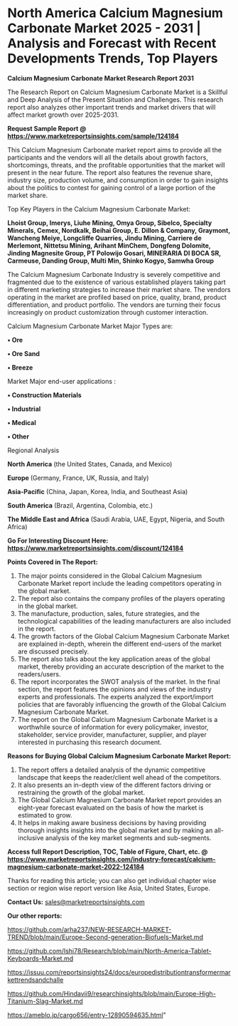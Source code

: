 # North America Calcium Magnesium Carbonate Market 2025 - 2031 | Analysis and Forecast with Recent Developments Trends, Top Players

<strong>Calcium Magnesium Carbonate Market Research Report 2031</strong>

The Research Report on Calcium Magnesium Carbonate Market is a Skillful and Deep Analysis of the Present Situation and Challenges. This research report also analyzes other important trends and market drivers that will affect market growth over 2025-2031.

<strong>Request Sample Report @ <a href=https://www.marketreportsinsights.com/sample/124184>https://www.marketreportsinsights.com/sample/124184</a></strong>

This Calcium Magnesium Carbonate market report aims to provide all the participants and the vendors will all the details about growth factors, shortcomings, threats, and the profitable opportunities that the market will present in the near future. The report also features the revenue share, industry size, production volume, and consumption in order to gain insights about the politics to contest for gaining control of a large portion of the market share.

Top Key Players in the Calcium Magnesium Carbonate Market:

<strong>Lhoist Group, Imerys, Liuhe Mining, Omya Group, Sibelco, Specialty Minerals, Cemex, Nordkalk, Beihai Group, E. Dillon & Company, Graymont, Wancheng Meiye, Longcliffe Quarries, Jindu Mining, Carriere de Merlemont, Nittetsu Mining, Arihant MinChem, Dongfeng Dolomite, Jinding Magnesite Group, PT Polowijo Gosari, MINERARIA DI BOCA SR, Carmeuse, Danding Group, Multi Min, Shinko Kogyo, Samwha Group</strong>

The Calcium Magnesium Carbonate Industry is severely competitive and fragmented due to the existence of various established players taking part in different marketing strategies to increase their market share. The vendors operating in the market are profiled based on price, quality, brand, product differentiation, and product portfolio. The vendors are turning their focus increasingly on product customization through customer interaction.

Calcium Magnesium Carbonate Market Major Types are:

<strong>• Ore

• Ore Sand

• Breeze</strong>

Market Major end-user applications :

<strong>• Construction Materials

• Industrial

• Medical

• Other</strong>

Regional Analysis

</u><strong><b>North America</b></strong> (the United States, Canada, and Mexico)

<strong><b>Europe </b></strong>(Germany, France, UK, Russia, and Italy)

<strong><b>Asia-Pacific</b></strong> (China, Japan, Korea, India, and Southeast Asia)

<strong><b>South America</b></strong> (Brazil, Argentina, Colombia, etc.)

<strong><b>The Middle East and Africa</b></strong> (Saudi Arabia, UAE, Egypt, Nigeria, and South Africa)

<strong>Go For Interesting Discount Here: <a href=https://www.marketreportsinsights.com/discount/124184>https://www.marketreportsinsights.com/discount/124184</a></strong>

<strong>Points Covered in The Report:</strong>
<ol>
  <li>The major points considered in the Global Calcium Magnesium Carbonate Market report include the leading competitors operating in the global market.</li>
  <li>The report also contains the company profiles of the players operating in the global market.</li>
  <li>The manufacture, production, sales, future strategies, and the technological capabilities of the leading manufacturers are also included in the report.</li>
  <li>The growth factors of the Global Calcium Magnesium Carbonate Market are explained in-depth, wherein the different end-users of the market are discussed precisely.</li>
  <li>The report also talks about the key application areas of the global market, thereby providing an accurate description of the market to the readers/users.</li>
  <li>The report incorporates the SWOT analysis of the market. In the final section, the report features the opinions and views of the industry experts and professionals. The experts analyzed the export/import policies that are favorably influencing the growth of the Global Calcium Magnesium Carbonate Market.</li>
  <li>The report on the Global Calcium Magnesium Carbonate Market is a worthwhile source of information for every policymaker, investor, stakeholder, service provider, manufacturer, supplier, and player interested in purchasing this research document.</li>
</ol>
<strong>Reasons for Buying Global Calcium Magnesium Carbonate Market Report:</strong>

<ol>
  <li>The report offers a detailed analysis of the dynamic competitive landscape that keeps the reader/client well ahead of the competitors.</li>
  <li>It also presents an in-depth view of the different factors driving or restraining the growth of the global market.</li>
  <li>The Global Calcium Magnesium Carbonate Market report provides an eight-year forecast evaluated on the basis of how the market is estimated to grow.</li>
  <li>It helps in making aware business decisions by having providing thorough insights insights into the global market and by making an all-inclusive analysis of the key market segments and sub-segments.</li>
</ol>
<strong>Access full Report Description, TOC, Table of Figure, Chart, etc. @ <a href=https://www.marketreportsinsights.com/industry-forecast/calcium-magnesium-carbonate-market-2022-124184>https://www.marketreportsinsights.com/industry-forecast/calcium-magnesium-carbonate-market-2022-124184</a></strong>


Thanks for reading this article; you can also get individual chapter wise section or region wise report version like Asia, United States, Europe.

<strong>Contact Us:</strong>
sales@marketreportsinsights.com

<strong>Our other reports:</strong>

<a href=https://github.com/arha237/NEW-RESEARCH-MARKET-TREND/blob/main/Europe-Second-generation-Biofuels-Market.md>https://github.com/arha237/NEW-RESEARCH-MARKET-TREND/blob/main/Europe-Second-generation-Biofuels-Market.md</a>

<a href=https://github.com/Ishi78/Research/blob/main/North-America-Tablet-Keyboards-Market.md>https://github.com/Ishi78/Research/blob/main/North-America-Tablet-Keyboards-Market.md</a>

<a href=https://issuu.com/reportsinsights24/docs/europedistributiontransformermarkettrendsandchalle>https://issuu.com/reportsinsights24/docs/europedistributiontransformermarkettrendsandchalle</a>

<a href=https://github.com/Hindavii9/researchinsights/blob/main/Europe-High-Titanium-Slag-Market.md>https://github.com/Hindavii9/researchinsights/blob/main/Europe-High-Titanium-Slag-Market.md</a>

<a href=https://ameblo.jp/cargo656/entry-12890594635.html>https://ameblo.jp/cargo656/entry-12890594635.html</a>"

